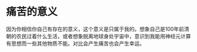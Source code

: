 # 痛苦的意义

因为你相信你自己有存在的意义，这个意义是只属于我的。想象自己是100年前清朝的农民过着什么生活，或者想象脱离地球身处宇宙中，意识到我能用神经元计算有思想而一些其他物质不能。对比会产生痛苦也会产生幸运。